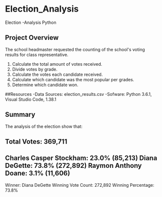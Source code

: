 # Election_Analysis
Election -Analysis Python 

## Project Overview
The school headmaster requested the counting of the school's voting results for class representative.

1. Calculate the total amount of votes received.
2. Divide votes by grade.
3. Calculate the votes each candidate received.
4. Calculate which candidate was the most popular per grades.
5. Determine which candidate won.

##Resources
-Data Sources: election_results.csv
-Sofware: Python 3.6.1, Visual Studio Code, 1.38.1

## Summary
The analysis of the election show that:

Total Votes: 369,711
-------------------------
Charles Casper Stockham: 23.0% (85,213)
Diana DeGette: 73.8% (272,892)
Raymon Anthony Doane: 3.1% (11,606)
-------------------------
Winner: Diana DeGette
Winning Vote Count: 272,892
Winning Percentage: 73.8%
